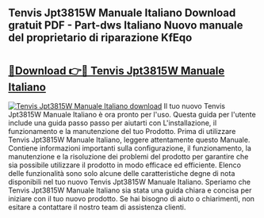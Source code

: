 ## Tenvis Jpt3815W Manuale Italiano Download gratuit PDF - Part-dws Italiano Nuovo manuale del proprietario di riparazione KfEqo

# <h2><a href="http://df95oj.blite.top/?on=Tenvis+Jpt3815W+Manuale+Italiano">🔗Download 👉🔴 Tenvis Jpt3815W Manuale Italiano</a></h2>

[![Tenvis Jpt3815W Manuale Italiano download](https://i.imgur.com/lujVjoI.png)](http://df95oj.blite.top/?on=Tenvis+Jpt3815W+Manuale+Italiano)
Il tuo nuovo Tenvis Jpt3815W Manuale Italiano è ora pronto per l'uso. Questa guida per l'utente include una guida passo passo per aiutarti con L'installazione, il funzionamento e la manutenzione del tuo Prodotto. Prima di utilizzare Tenvis Jpt3815W Manuale Italiano, leggere attentamente questo Manuale. Contiene informazioni importanti sulla configurazione, il funzionamento, la manutenzione e la risoluzione dei problemi del prodotto per garantire che sia possibile utilizzare il prodotto in modo efficace ed efficiente. Elenco delle funzionalità sono solo alcune delle caratteristiche degne di nota disponibili nel tuo nuovo Tenvis Jpt3815W Manuale Italiano. Speriamo che Tenvis Jpt3815W Manuale Italiano sia stata una guida chiara e concisa per iniziare con il tuo nuovo prodotto. Se hai bisogno di aiuto o chiarimenti, non esitare a contattare il nostro team di assistenza clienti.
